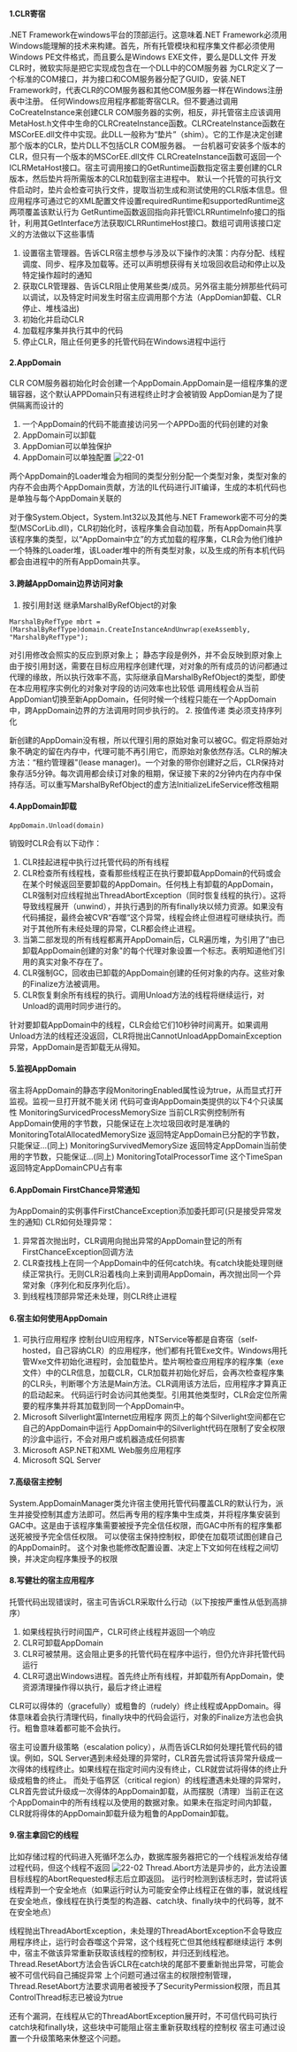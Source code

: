 #### 1.CLR寄宿
.NET Framework在windows平台的顶部运行。这意味着.NET Framework必须用Windows能理解的技术来构建。首先，所有托管模块和程序集文件都必须使用Windows PE文件格式，而且要么是Windows EXE文件，要么是DLL文件
开发CLR时，微软实际是把它实现成包含在一个DLL中的COM服务器 为CLR定义了一个标准的COM接口，并为接口和COM服务器分配了GUID，安装.NET Framework时，代表CLR的COM服务器和其他COM服务器一样在Windows注册表中注册。
任何Windows应用程序都能寄宿CLR。但不要通过调用CoCreateInstance来创建CLR COM服务器的实例，相反，非托管宿主应该调用MetaHost.h文件中生命的CLRCreateInstance函数。CLRCreateInstance函数在MSCorEE.dll文件中实现。此DLL一般称为“垫片”（shim）。它的工作是决定创建那个版本的CLR，垫片DLL不包括CLR COM服务器。
一台机器可安装多个版本的CLR，但只有一个版本的MSCorEE.dll文件
CLRCreateInstance函数可返回一个ICLRMetaHost接口。宿主可调用接口的GetRuntime函数指定宿主要创建的CLR版本，然后垫片将所需版本的CLR加载到宿主进程中。
默认一个托管的可执行文件启动时，垫片会检查可执行文件，提取当初生成和测试使用的CLR版本信息。但应用程序可通过它的XML配置文件设置requiredRuntime和supportedRuntime这两项覆盖该默认行为
GetRuntime函数返回指向非托管ICLRRuntimeInfo接口的指针，利用其GetInterface方法获取ICLRRuntimeHost接口。数组可调用该接口定义的方法做以下这些事情
1. 设置宿主管理器。告诉CLR宿主想参与涉及以下操作的决策：内存分配、线程调度、同步、程序及加载等。还可以声明想获得有关垃圾回收启动和停止以及特定操作超时的通知
2. 获取CLR管理器、告诉CLR阻止使用某些类/成员。另外宿主能分辨那些代码可以调试，以及特定时间发生时宿主应调用那个方法（AppDomian卸载、CLR停止、堆栈溢出)
3. 初始化并启动CLR
4. 加载程序集并执行其中的代码
5. 停止CLR，阻止任何更多的托管代码在Windows进程中运行

#### 2.AppDomain
CLR COM服务器初始化时会创建一个AppDomain.AppDomain是一组程序集的逻辑容器，这个默认APPDomain只有进程终止时才会被销毁
AppDomian是为了提供隔离而设计的
1. 一个AppDomain的代码不能直接访问另一个APPDo面的代码创建的对象
2. AppDomain可以卸载
3. AppDomian可以单独保护
4. AppDomain可以单独配置
![22-01](../Pictures/CLR_via_C_Sharp/22_01.png)

两个AppDomain的Loader堆会为相同的类型分别分配一个类型对象，类型对象的内存不会由两个AppDomain贡献，方法的IL代码进行JIT编译，生成的本机代码也是单独与每个AppDomain关联的

对于像System.Object，System.Int32以及其他与.NET Framework密不可分的类型(MSCorLib.dll)，CLR初始化时，该程序集会自动加载，所有AppDomain共享该程序集的类型，以“AppDomain中立”的方式加载的程序集，CLR会为他们维护一个特殊的Loader堆，该Loader堆中的所有类型对象，以及生成的所有本机代码都会由进程中的所有AppDomain共享。

#### 3.跨越AppDomain边界访问对象
1. 按引用封送
继承MarshalByRefObject的对象
```
MarshalByRefType mbrt = (MarshalByRefType)domain.CreateInstanceAndUnwrap(exeAssembly, "MarshalByRefType");
```
对引用修改会照实的反应到原对象上；
静态字段是例外，并不会反映到原对象上
由于按引用封送，需要在目标应用程序创建代理，对对象的所有成员的访问都通过代理的缘故，所以执行效率不高，实际继承自MarshalByRefObject的类型，即使在本应用程序实例化的对象对字段的访问效率也比较低
调用线程会从当前AppDomian切换至新AppDomain，任何时候一个线程只能在一个AppDomain中，跨AppDomain边界的方法调用时同步执行的。
2. 按值传递
类必须支持序列化

新创建的AppDomain没有根，所以代理引用的原始对象可以被GC。假定将原始对象不确定的留在内存中，代理可能不再引用它，而原始对象依然存活。CLR的解决方法：“租约管理器"(lease manager)。一个对象的带你创建好之后，CLR保持对象存活5分钟。每次调用都会续订对象的租期，保证接下来的2分钟内在内存中保持存活。可以重写MarshalByRefObject的虚方法InitializeLifeService修改租期

#### 4.AppDomain卸载
```
AppDomain.Unload(domain)
```
销毁时CLR会有以下动作：
1. CLR挂起进程中执行过托管代码的所有线程
2. CLR检查所有线程栈，查看那些线程正在执行要卸载AppDomain的代码或会在某个时候返回至要卸载的AppDomain。任何栈上有卸载的AppDomain，CLR强制对应线程抛出ThreadAbortException（同时恢复线程的执行）。这将导致线程展开（unwind），并执行遇到的所有finally块以倾力资源。如果没有代码捕捉，最终会被CVR“吞噬“这个异常，线程会终止但进程可继续执行。而对于其他所有未经处理的异常，CLR都会终止进程。
3. 当第二部发现的所有线程都离开AppDomain后，CLR遍历堆，为引用了”由已卸载AppDomain创建的对象"的每个代理对象设置一个标志。表明知道他们引用的真实对象不存在了。
4. CLR强制GC，回收由已卸载的AppDomain创建的任何对象的内存。这些对象的Finalize方法被调用。
5. CLR恢复剩余所有线程的执行。调用Unload方法的线程将继续运行，对Unload的调用时同步进行的。

针对要卸载AppDomain中的线程，CLR会给它们10秒钟时间离开。如果调用Unload方法的线程还没返回，CLR将抛出CannotUnloadAppDomainException异常，AppDomain是否卸载无从得知。

#### 5.监视AppDomain
宿主将AppDomain的静态字段MonitoringEnabled属性设为true，从而显式打开监视。监视一旦打开就不能关闭
代码可查询AppDomain类提供的以下4个只读属性
MonitoringSurvicedProcessMemorySize 当前CLR实例控制所有AppDomain使用的字节数，只能保证在上次垃圾回收时是准确的
MonitoringTotalAllocatedMemorySize 返回特定AppDomain已分配的字节数，只能保证...(同上)
MonitoringSurvivedMemorySize 返回特定AppDomain当前使用的字节数，只能保证...(同上)
MonitoringTotalProcessorTime 这个TimeSpan返回特定AppDomainCPU占有率

#### 6.AppDomain FirstChance异常通知
为AppDomain的实例事件FirstChanceException添加委托即可(只是接受异常发生的通知)
CLR如何处理异常：
1. 异常首次抛出时，CLR调用向抛出异常的AppDomain登记的所有FirstChanceException回调方法
2. CLR查找栈上在同一个AppDomain中的任何catch块。有catch块能处理则继续正常执行。无则CLR沿着栈向上来到调用AppDomain，再次抛出同一个异常对象（序列化和反序列化后）。
3. 到线程栈顶部异常还未处理，则CLR终止进程

#### 6.宿主如何使用AppDomain
1. 可执行应用程序
控制台UI应用程序，NTService等都是自寄宿（self-hosted，自己容纳CLR）的应用程序，他们都有托管Exe文件。Windows用托管Wxe文件初始化进程时，会加载垫片。垫片啊检查应用程序的程序集（exe文件）中的CLR信息，加载CLR，CLR加载并初始化好后，会再次检查程序集的CLR头，判断哪个方法是Main方法。CLR调用该方法后，应用程序才算真正的启动起来。
代码运行时会访问其他类型。引用其他类型时，CLR会定位所需要的程序集并将其加载到同一个AppDomain中。
2. Microsoft Silverlight富Internet应用程序
网页上的每个Silverlight空间都在它自己的AppDomain中运行
AppDomain中的Silverlight代码在限制了安全权限的沙盒中运行，不会对用户或机器造成任何损害
3. Microsoft ASP.NET和XML Web服务应用程序
4. Microsoft SQL Server

#### 7.高级宿主控制
System.AppDomainManager类允许宿主使用托管代码覆盖CLR的默认行为，派生并接受控制其虚方法即可。然后再专用的程序集中生成类，并将程序集安装到GAC中。这是由于该程序集需要被授予完全信任权限，而GAC中所有的程序集都送死被授予完全信任权限。
可以使宿主保持控制权，即使在加载项试图创建自己的AppDomain时。
这个对象也能修改配置设置、决定上下文如何在线程之间切换，并决定向程序集授予的权限

#### 8.写健壮的宿主应用程序
托管代码出现错误时，宿主可告诉CLR采取什么行动（以下按按严重性从低到高排序）
1. 如果线程执行时间国产，CLR可终止线程并返回一个响应
2. CLR可卸载AppDomain
3. CLR可被禁用。这会阻止更多的托管代码在程序中运行，但仍允许非托管代码运行
4. CLR可退出Windows进程。首先终止所有线程，并卸载所有AppDomain，使资源清理操作得以执行，最后才终止进程

CLR可以得体的（gracefully）或粗鲁的（rudely）终止线程或AppDomain。得体意味着会执行清理代码，finally块中的代码会运行，对象的Finalize方法也会执行。粗鲁意味着都可能不会执行。

宿主可设置升级策略（escalation policy），从而告诉CLR如何处理托管代码的错误。例如，SQL Server遇到未经处理的异常时，CLR首先尝试将该异常升级成一次得体的线程终止。如果线程在指定时间内没有终止，CLR就尝试将得体的终止升级成粗鲁的终止。
而处于临界区（critical region）的线程遭遇未处理的异常时，CLR首先尝试升级成一次得体的AppDomain卸载，从而摆脱（清理）当前正在这个AppDomain中的所有线程以及使用的数据对象。如果未在指定时间内卸载，CLR就将得体的AppDomain卸载升级为粗鲁的AppDomain卸载。

#### 9.宿主拿回它的线程
比如存储过程的代码进入死循环怎么办，数据库服务器把它的一个线程派发给存储过程代码，但这个线程不返回
![22-02](../Pictures/CLR_via_C_Sharp/22_02.png)
Thread.Abort方法是异步的，此方法设置目标线程的AbortRequested标志后立即返回。
运行时检测到该标志时，尝试将该线程弄到一个安全地点（如果运行时认为可能安全停止线程正在做的事，就说线程在安全地点，像线程在执行类型的构造器、catch块、finally块中的代码等，就不在安全地点）

线程抛出ThreadAbortException，未处理的ThreadAbortException不会导致应用程序终止，运行时会吞噬这个异常，这个线程死亡但其他线程都继续运行
本例中，宿主不做该异常重新获取该线程的控制权，并归还到线程池。
Thread.ResetAbort方法会告诉CLR在catch块的尾部不要重新抛出异常，可能会被不可信代码自己捕捉异常 
上个问题可通过宿主的权限控制管理，Thread.ResetAbort方法要求调用者被授予了SecurityPermission权限，而且其ControlThread标志已被设为true

还有个漏洞，在线程从它的ThreadAbortException展开时，不可信代码可执行catch块和finally块，这些块中可能阻止宿主重新获取线程的控制权
宿主可通过设置一个升级策略来休整这个问题。